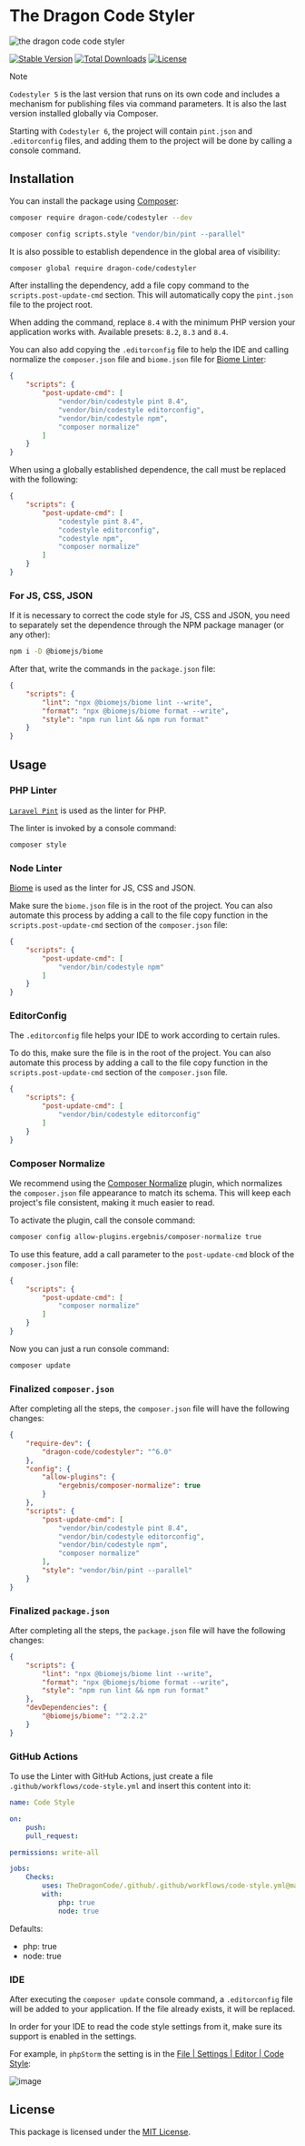 # The Dragon Code Styler

![the dragon code code styler](https://preview.dragon-code.pro/the-dragon-code/code-styler.svg?brand=php&mode=dark)

[![Stable Version][badge_stable]][link_repository]
[![Total Downloads][badge_downloads]][link_packagist]
[![License][badge_license]][link_license]

> [!NOTE]
>
> `Codestyler 5` is the last version that runs on its own code and includes a mechanism for publishing files via command
> parameters. It is also the last version installed globally via Composer.
>
> Starting with `Codestyler 6`, the project will contain `pint.json` and `.editorconfig` files, and adding them to the
> project will be done by calling a console command.

## Installation

You can install the package using [Composer](https://getcomposer.org):

```bash
composer require dragon-code/codestyler --dev

composer config scripts.style "vendor/bin/pint --parallel"
```

It is also possible to establish dependence in the global area of visibility:

```bash
composer global require dragon-code/codestyler
```

After installing the dependency, add a file copy command to the `scripts.post-update-cmd` section.
This will automatically copy the `pint.json` file to the project root.

When adding the command, replace `8.4` with the minimum PHP version your application works with.
Available presets: `8.2`, `8.3` and `8.4`.

You can also add copying the `.editorconfig` file to help the IDE and calling normalize the `composer.json` file
and `biome.json` file for [Biome Linter](https://biomejs.dev):

```json
{
    "scripts": {
        "post-update-cmd": [
            "vendor/bin/codestyle pint 8.4",
            "vendor/bin/codestyle editorconfig",
            "vendor/bin/codestyle npm",
            "composer normalize"
        ]
    }
}
```

When using a globally established dependence, the call must be replaced with the following:

```json
{
    "scripts": {
        "post-update-cmd": [
            "codestyle pint 8.4",
            "codestyle editorconfig",
            "codestyle npm",
            "composer normalize"
        ]
    }
}
```

### For JS, CSS, JSON

If it is necessary to correct the code style for JS, CSS and JSON, you need to separately set the dependence through
the NPM package manager (or any other):

```bash
npm i -D @biomejs/biome
```

After that, write the commands in the `package.json` file:

```json
{
    "scripts": {
        "lint": "npx @biomejs/biome lint --write",
        "format": "npx @biomejs/biome format --write",
        "style": "npm run lint && npm run format"
    }
}
```

## Usage

### PHP Linter

[`Laravel Pint`](https://laravel.com/docs/pint) is used as the linter for PHP.

The linter is invoked by a console command:

```bash
composer style
```

### Node Linter

[Biome](https://biomejs.dev) is used as the linter for JS, CSS and JSON.

Make sure the `biome.json` file is in the root of the project.
You can also automate this process by adding a call to the file copy function in the `scripts.post-update-cmd`
section of the `composer.json` file:

```JSON
{
    "scripts": {
        "post-update-cmd": [
            "vendor/bin/codestyle npm"
        ]
    }
}
```

### EditorConfig

The `.editorconfig` file helps your IDE to work according to certain rules.

To do this, make sure the file is in the root of the project.
You can also automate this process by adding a call to the file copy function in the `scripts.post-update-cmd`
section of the `composer.json` file.

```JSON
{
    "scripts": {
        "post-update-cmd": [
            "vendor/bin/codestyle editorconfig"
        ]
    }
}
```

### Composer Normalize

We recommend using the [Composer Normalize](https://github.com/ergebnis/composer-normalize) plugin,
which normalizes the `composer.json` file appearance to match its schema.
This will keep each project's file consistent, making it much easier to read.

To activate the plugin, call the console command:

```bash
composer config allow-plugins.ergebnis/composer-normalize true
```

To use this feature, add a call parameter to the `post-update-cmd` block of the `composer.json` file:

```JSON
{
    "scripts": {
        "post-update-cmd": [
            "composer normalize"
        ]
    }
}
```

Now you can just a run console command:

```bash
composer update
```

### Finalized `composer.json`

After completing all the steps, the `composer.json` file will have the following changes:

```json
{
    "require-dev": {
        "dragon-code/codestyler": "^6.0"
    },
    "config": {
        "allow-plugins": {
            "ergebnis/composer-normalize": true
        }
    },
    "scripts": {
        "post-update-cmd": [
            "vendor/bin/codestyle pint 8.4",
            "vendor/bin/codestyle editorconfig",
            "vendor/bin/codestyle npm",
            "composer normalize"
        ],
        "style": "vendor/bin/pint --parallel"
    }
}
```

### Finalized `package.json`

After completing all the steps, the `package.json` file will have the following changes:

```json
{
    "scripts": {
        "lint": "npx @biomejs/biome lint --write",
        "format": "npx @biomejs/biome format --write",
        "style": "npm run lint && npm run format"
    },
    "devDependencies": {
        "@biomejs/biome": "^2.2.2"
    }
}
```

### GitHub Actions

To use the Linter with GitHub Actions, just create a file `.github/workflows/code-style.yml` and insert this content
into it:

```yaml
name: Code Style

on:
    push:
    pull_request:

permissions: write-all

jobs:
    Checks:
        uses: TheDragonCode/.github/.github/workflows/code-style.yml@main
        with:
            php: true
            node: true
```

Defaults:

- php: true
- node: true

### IDE

After executing the `composer update` console command, a `.editorconfig` file will be added to your application.
If the file already exists, it will be replaced.

In order for your IDE to read the code style settings from it, make sure its support is enabled in the settings.

For example, in `phpStorm` the setting is in
the [File | Settings | Editor | Code Style](jetbrains://PhpStorm/settings?name=Editor--Code+Style):

![image](https://github.com/TheDragonCode/codestyler/assets/10347617/0a0ac61e-f297-41c9-b034-4ae52ea96da6)

## License

This package is licensed under the [MIT License](LICENSE).


[badge_downloads]:  https://img.shields.io/packagist/dt/dragon-code/codestyler.svg?style=flat-square

[badge_license]:    https://img.shields.io/badge/license-MIT-green?style=flat-square

[badge_stable]:     https://img.shields.io/github/v/release/TheDragonCode/codestyler?label=stable&style=flat-square

[link_license]:     LICENSE

[link_packagist]:   https://packagist.org/packages/dragon-code/codestyler

[link_repository]:  https://github.com/TheDragonCode/codestyler

